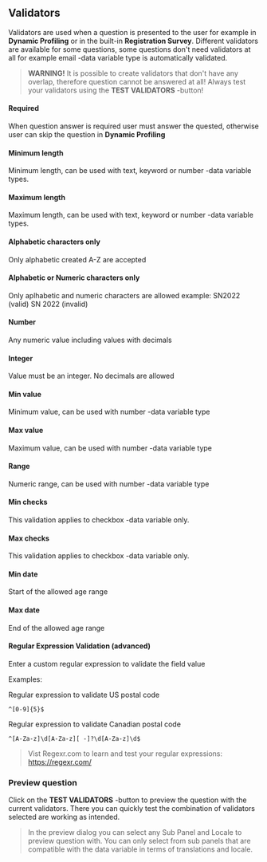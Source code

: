 ## Validators

Validators are used when a question is presented to the user for example in **Dynamic Profiling** or in the built-in **Registration Survey**. Different validators are available for some questions, some questions don't need validators at all for example email -data variable type is automatically validated.

> **WARNING!** It is possible to create validators that don't have any overlap, therefore question cannot be answered at all! Always test your validators using the **TEST VALIDATORS** -button!

#### Required 
When question answer is required user must answer the quested, otherwise user can skip the question in **Dynamic Profiling**

#### Minimum length
Minimum length, can be used with text, keyword or number -data variable types.

#### Maximum length
Maximum length, can be used with text, keyword or number -data variable types.

#### Alphabetic characters only
Only alphabetic created A-Z are accepted

#### Alphabetic or Numeric characters only
Only aplhabetic and numeric characters are allowed example: SN2022 (valid) SN 2022 (invalid)

#### Number
Any numeric value including values with decimals

#### Integer
Value must be an integer. No decimals are allowed

#### Min value
Minimum value, can be used with number -data variable type

#### Max value
Maximum value, can be used with number -data variable type

#### Range
Numeric range, can be used with number -data variable type

#### Min checks
This validation applies to checkbox -data variable only.

#### Max checks
This validation applies to checkbox -data variable only.

#### Min date
Start of the allowed age range

#### Max date
End of the allowed age range

#### Regular Expression Validation (advanced)
Enter a custom regular expression to validate the field value

Examples:

Regular expression to validate US postal code
```
^[0-9]{5}$
```

Regular expression to validate Canadian postal code
```
^[A-Za-z]\d[A-Za-z][ -]?\d[A-Za-z]\d$
```

> Vist Regexr.com to learn and test your regular expressions: https://regexr.com/

### Preview question
Click on the **TEST VALIDATORS** -button to preview the question with the current validators. There you can quickly test the combination of validators selected are working as intended.

> In the preview dialog you can select any Sub Panel and Locale to preview question with. You can only select from sub panels that are compatible with the data variable in terms of translations and locale.


